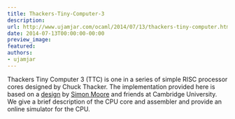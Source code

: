 ```yaml
---
title: Thackers-Tiny-Computer-3
description:
url: http://www.ujamjar.com/ocaml/2014/07/13/thackers-tiny-computer.html
date: 2014-07-13T00:00:00-00:00
preview_image:
featured:
authors:
- ujamjar
---
```


<p>Thackers Tiny Computer 3 (TTC) is one in a series of simple RISC processor cores designed
by Chuck Thacker.  The implementation provided here is based on a
<a href="http://www.cl.cam.ac.uk/teaching/1314/ECAD+Arch/labs/background/ttc.html">design</a> 
by <a href="http://www.cl.cam.ac.uk/~swm11/">Simon Moore</a> and friends
at Cambridge University.  We give a brief description of the CPU core and assembler
and provide an online simulator for the CPU.</p>


